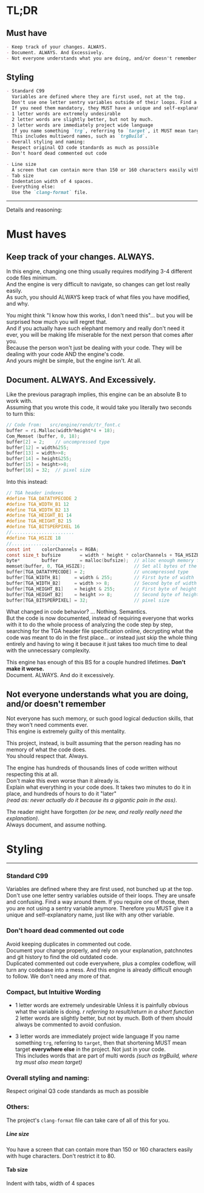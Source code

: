 # TL;DR
## Must have  
```md
- Keep track of your changes. ALWAYS.  
- Document. ALWAYS. And Excessively.  
- Not everyone understands what you are doing, and/or doesn't remember  
```
## Styling  
```md
- Standard C99 
  Variables are defined where they are first used, not at the top.  
  Don't use one letter sentry variables outside of their loops. Find a way around them. 
  If you need them mandatory, they MUST have a unique and self-explanatory name.  
- 1 letter words are extremely undesirable
  2 letter words are slightly better, but not by much.
- 3 letter words are immediately project wide language
  If you name something `trg`, referring to `target`, it MUST mean target **everywhere else** in the project. 
  This includes multiword names, such as `trgBuild`.
- Overall styling and naming:
  Respect original Q3 code standards as much as possible
- Don't hoard dead commented out code
```
```md
- Line size  
  A screen that can contain more than 150 or 160 characters easily with huge characters. Don't restrict it to 80.  
- Tab size  
  Indentation width of 4 spaces.
- Everything else:
  Use the `clang-format` file.
```

--- 
Details and reasoning:

# Must haves
## Keep track of your changes. ALWAYS.
In this engine, changing one thing usually requires modifying 3-4 different code files minimum.  
And the engine is very difficult to navigate, so changes can get lost really easily.  
As such, you should ALWAYS keep track of what files you have modified, and why.  

You might think "I know how this works, I don't need this"... but you will be surprised how much you will regret that.   
And if you actually have such elephant memory and really don't need it ever, you will be making life miserable for the next person that comes after you.  
Because the person won't just be dealing with your code. They will be dealing with your code AND the engine's code.  
And yours might be simple, but the engine isn't. At all.  

## Document. ALWAYS. And Excessively.
Like the previous paragraph implies, this engine can be an absolute B to work with.  
Assuming that you wrote this code, it would take you literally two seconds to turn this:  
```c
// Code from:   src/engine/rendc/tr_font.c
buffer = ri.Malloc(width*height*4 + 18);
Com_Memset (buffer, 0, 18);
buffer[2] = 2;    // uncompressed type
buffer[12] = width&255;
buffer[13] = width>>8;
buffer[14] = height&255;
buffer[15] = height>>8;
buffer[16] = 32;  // pixel size
```
Into this instead:  
```c
// TGA header indexes
#define TGA_DATATYPECODE 2
#define TGA_WIDTH_B1 12
#define TGA_WIDTH_B2 13
#define TGA_HEIGHT_B1 14
#define TGA_HEIGHT_B2 15
#define TGA_BITSPERPIXEL 16
//.......................
#define TGA_HSIZE 18
//.......................
const int    colorChannels = RGBA;
const size_t bufsize       = width * height * colorChannels + TGA_HSIZE;
byte*        buffer        = malloc(bufsize);  // alloc enough memory for the tga image
memset(buffer, 0, TGA_HSIZE);                  // Set all bytes of the buffer header to 0
buffer[TGA_DATATYPECODE] = 2;                  // uncompressed type
buffer[TGA_WIDTH_B1]     = width & 255;        // First byte of width
buffer[TGA_WIDTH_B2]     = width >> 8;         // Second byte of width
buffer[TGA_HEIGHT_B1]    = height & 255;       // First byte of height
buffer[TGA_HEIGHT_B2]    = height >> 8;        // Second byte of height
buffer[TGA_BITSPERPIXEL] = 32;                 // pixel size
```
What changed in code behavior? ... Nothing. Semantics.  
But the code is now documented, instead of requiring everyone that works with it to do the whole process of analyzing the code step by step, searching for the TGA header file specification online, decrypting what the code was meant to do in the first place... or instead just skip the whole thing entirely and having to wing it because it just takes too much time to deal with the unnecessary complexity.  

This engine has enough of this BS for a couple hundred lifetimes. **Don't make it worse.**  
Document. ALWAYS. And do it excessively.  

## Not everyone understands what you are doing, and/or doesn't remember
Not everyone has such memory, or such good logical deduction skills, that they won't need comments ever.   
This engine is extremely guilty of this mentality.  

This project, instead, is built assuming that the person reading has no memory of what the code does.  
You should respect that. Always.  

The engine has hundreds of thousands lines of code written without respecting this at all.  
Don't make this even worse than it already is.  
Explain what everything in your code does. It takes two minutes to do it in place, and hundreds of hours to do it "later"  
_(read as: never actually do it because its a gigantic pain in the ass)_.  

The reader might have forgotten _(or be new, and really really need the explanation)_.  
Always document, and assume nothing.  


# Styling
---
### Standard C99 
Variables are defined where they are first used, not bunched up at the top.  
Don't use one letter sentry variables outside of their loops. They are unsafe and confusing. Find a way around them. 
If you require one of those, then you are not using a sentry variable anymore. Therefore you MUST give it a unique and self-explanatory name, just like with any other variable.  

### Don't hoard dead commented out code
Avoid keeping duplicates in commented out code.  
Document your change properly, and rely on your explanation, patchnotes and git history to find the old outdated code.  
Duplicated commented out code everywhere, plus a complex codeflow, will turn any codebase into a mess. And this engine is already difficult enough to follow. We don't need any more of that.  

### Compact, but Intuitive Wording
- 1 letter words are extremely undesirable
Unless it is painfully obvious what the variable is doing.
_r referring to result/return in a short function_
2 letter words are slightly better, but not by much. Both of them should always be commented to avoid confusion.

- 3 letter words are immediately project wide language
If you name something `trg`, referring to `target`, then that shortening MUST mean target **everywhere else** in the project. Not just in your code.  
This includes words that are part of multi words _(such as trgBuild, where trg must also mean target)_  

### Overall styling and naming:
Respect original Q3 code standards as much as possible

### Others:
The project's `clang-format` file can take care of all of this for you.  

##### Line size
You have a screen that can contain more than 150 or 160 characters easily with huge characters. Don't restrict it to 80.
#### Tab size
Indent with tabs, width of 4 spaces
